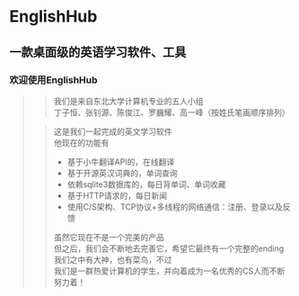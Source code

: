 # EnglishHub
## 一款桌面级的英语学习软件、工具
### 欢迎使用EnglishHub
> > 我们是来自东北大学计算机专业的五人小组  
> > 丁子恒、张钊源、陈俊江、罗巍耀、高一峰（按姓氏笔画顺序排列）
> 
> > 这是我们一起完成的英文学习软件  
> > 他现在的功能有  
> > + 基于小牛翻译API的，在线翻译
> > + 基于开源英汉词典的，单词查询
> > + 依赖sqlite3数据库的，每日背单词、单词收藏
> > + 基于HTTP请求的，每日新闻
> > + 使用C/S架构、TCP协议+多线程的网络通信：注册、登录以及反馈
> > 
> > 虽然它现在不是一个完美的产品  
> > 但之后，我们会不断地去完善它，希望它最终有一个完整的ending  
> > 我们之中有大神，也有菜鸟，不过  
> > 我们是一群热爱计算机的学生，并向着成为一名优秀的CS人而不断努力着！
